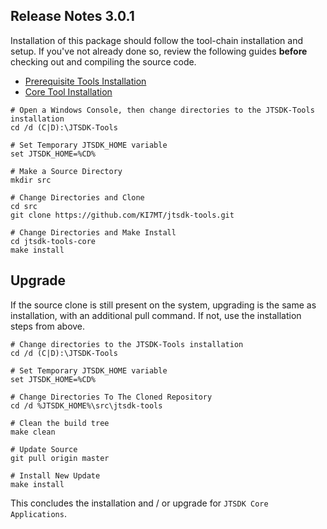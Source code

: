 ## Release Notes 3.0.1

Installation of this package should follow the tool-chain installation and
setup. If you've not already done so, review the following guides **before**
checking out and compiling the source code.

- [Prerequisite Tools Installation](Install-Prerequisites)
- [Core Tool Installation](Install-Jtsdk-Core)

``` shell
# Open a Windows Console, then change directories to the JTSDK-Tools installation
cd /d (C|D):\JTSDK-Tools

# Set Temporary JTSDK_HOME variable
set JTSDK_HOME=%CD%

# Make a Source Directory
mkdir src

# Change Directories and Clone
cd src
git clone https://github.com/KI7MT/jtsdk-tools.git

# Change Directories and Make Install
cd jtsdk-tools-core
make install
```

## Upgrade

If the source clone is still present on the system, upgrading is the same as
installation, with an additional pull command. If not, use the installation steps
from above.

``` shell
# Change directories to the JTSDK-Tools installation
cd /d (C|D):\JTSDK-Tools

# Set Temporary JTSDK_HOME variable
set JTSDK_HOME=%CD%

# Change Directories To The Cloned Repository
cd /d %JTSDK_HOME%\src\jtsdk-tools

# Clean the build tree
make clean

# Update Source
git pull origin master

# Install New Update
make install
```

This concludes the installation and / or upgrade for `JTSDK Core Applications`.